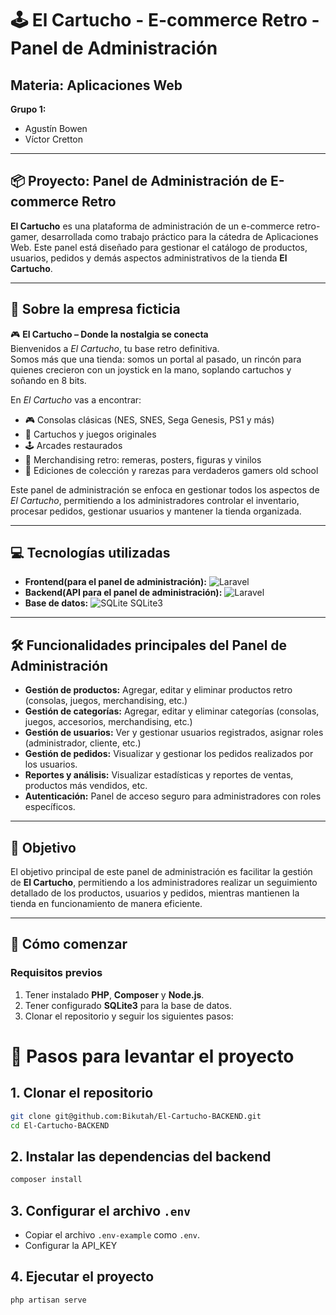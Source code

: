 # 🕹️ El Cartucho - E-commerce Retro - Panel de Administración

## Materia: Aplicaciones Web  
**Grupo 1:**  
- Agustín Bowen  
- Víctor Cretton  

---

## 📦 Proyecto: Panel de Administración de E-commerce Retro

**El Cartucho** es una plataforma de administración de un e-commerce retro-gamer, desarrollada como trabajo práctico para la cátedra de Aplicaciones Web. Este panel está diseñado para gestionar el catálogo de productos, usuarios, pedidos y demás aspectos administrativos de la tienda **El Cartucho**.

---

## 🧠 Sobre la empresa ficticia

🎮 **El Cartucho – Donde la nostalgia se conecta**  
Bienvenidos a *El Cartucho*, tu base retro definitiva.  
Somos más que una tienda: somos un portal al pasado, un rincón para quienes crecieron con un joystick en la mano, soplando cartuchos y soñando en 8 bits.

En *El Cartucho* vas a encontrar:

- 🎮 Consolas clásicas (NES, SNES, Sega Genesis, PS1 y más)  
- 💾 Cartuchos y juegos originales  
- 🕹️ Arcades restaurados  
- 📼 Merchandising retro: remeras, posters, figuras y vinilos  
- 🧠 Ediciones de colección y rarezas para verdaderos gamers old school  

Este panel de administración se enfoca en gestionar todos los aspectos de *El Cartucho*, permitiendo a los administradores controlar el inventario, procesar pedidos, gestionar usuarios y mantener la tienda organizada.

---

## 💻 Tecnologías utilizadas

- **Frontend(para el panel de administración):** 
![Laravel](https://img.shields.io/badge/laravel-%23FF2D20.svg?style=for-the-badge&logo=laravel&logoColor=white) 
- **Backend(API para el panel de administración):** 
![Laravel](https://img.shields.io/badge/laravel-%23FF2D20.svg?style=for-the-badge&logo=laravel&logoColor=white) 
- **Base de datos:** 
![SQLite](https://img.shields.io/badge/sqlite-%2307405e.svg?style=for-the-badge&logo=sqlite&logoColor=white) SQLite3

---

## 🛠️ Funcionalidades principales del Panel de Administración

- **Gestión de productos:** Agregar, editar y eliminar productos retro (consolas, juegos, merchandising, etc.)
- **Gestión de categorías:** Agregar, editar y eliminar categorías (consolas, juegos, accesorios, merchandising, etc.)
- **Gestión de usuarios:** Ver y gestionar usuarios registrados, asignar roles (administrador, cliente, etc.)
- **Gestión de pedidos:** Visualizar y gestionar los pedidos realizados por los usuarios.
- **Reportes y análisis:** Visualizar estadísticas y reportes de ventas, productos más vendidos, etc.
- **Autenticación:** Panel de acceso seguro para administradores con roles específicos.

---

## 🎯 Objetivo

El objetivo principal de este panel de administración es facilitar la gestión de **El Cartucho**, permitiendo a los administradores realizar un seguimiento detallado de los productos, usuarios y pedidos, mientras mantienen la tienda en funcionamiento de manera eficiente.

---

## 🌱 Cómo comenzar

### Requisitos previos

1. Tener instalado **PHP**, **Composer** y **Node.js**.
2. Tener configurado **SQLite3** para la base de datos.
3. Clonar el repositorio y seguir los siguientes pasos:

# 🚀 Pasos para levantar el proyecto

## 1. Clonar el repositorio

```bash
git clone git@github.com:Bikutah/El-Cartucho-BACKEND.git
cd El-Cartucho-BACKEND
```

## 2. Instalar las dependencias del backend

```bash
composer install
```

## 3. Configurar el archivo `.env`

- Copiar el archivo `.env-example` como `.env`.
- Configurar la API_KEY

## 4. Ejecutar el proyecto

```bash
php artisan serve
```
